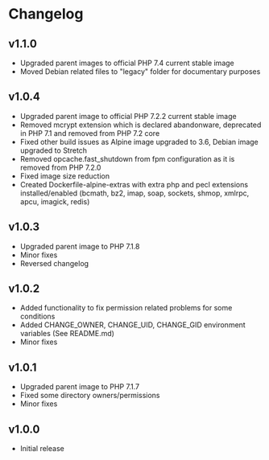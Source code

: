 # Changelog

## v1.1.0
- Upgraded parent images to official PHP 7.4 current stable image
- Moved Debian related files to "legacy" folder for documentary purposes

## v1.0.4
- Upgraded parent image to official PHP 7.2.2 current stable image
- Removed mcrypt extension which is declared abandonware, deprecated in PHP 7.1 and removed from PHP 7.2 core
- Fixed other build issues as Alpine image upgraded to 3.6, Debian image upgraded to Stretch
- Removed opcache.fast_shutdown from fpm configuration as it is removed from PHP 7.2.0
- Fixed image size reduction
- Created Dockerfile-alpine-extras with extra php and pecl extensions installed/enabled (bcmath, bz2, imap, soap, sockets, shmop, xmlrpc, apcu, imagick, redis)

## v1.0.3
- Upgraded parent image to PHP 7.1.8
- Minor fixes
- Reversed changelog

## v1.0.2

- Added functionality to fix permission related problems for some conditions
- Added CHANGE_OWNER, CHANGE_UID, CHANGE_GID environment variables (See README.md)
- Minor fixes

## v1.0.1

- Upgraded parent image to PHP 7.1.7
- Fixed some directory owners/permissions
- Minor fixes

## v1.0.0

- Initial release
